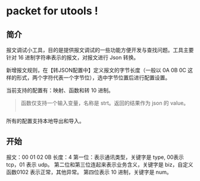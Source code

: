 # packet for utools !

## 简介

报文调试小工具，目的是提供报文调试的一些功能方便开发与查找问题。工具主要针对 16 进制字符串表示的报文，对报文进行 Json 转换。

新增报文规则，在【转JSON配置中】定义报文的字节长度（一般以 0A 0B 0C 这样的形式，两个字符代表一个字节位），选中字节位置后进行配置设置。

当前支持的配置有：映射、函数和转 10 进制。

> 函数仅支持一个输入变量，名称是 strt。返回的结果作为 json 的 value。
>
> ```js
>
> ```

所有的配置支持本地导出和导入。

## 开始

报文：00 01 02 0B
长度：4
第一位：表示通讯类型，关键字是 type, 00表示 tcp，01 表示 udp。
第二位和第三位连起来表示业务含义，关键字是 biz，自定义函数0102 表示正常，其他异常。
第四位表示 10 进制，关键字是 num。
